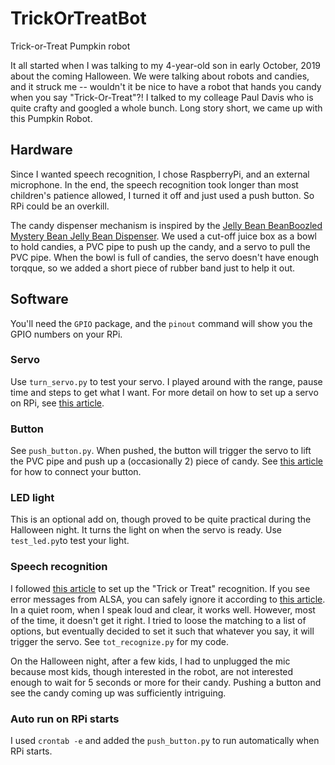 # TrickOrTreatBot
Trick-or-Treat Pumpkin robot

It all started when I was talking to my 4-year-old son in early October, 2019 about the coming Halloween. 
We were talking about robots and candies, and it struck me -- wouldn't it be nice to have a robot that 
hands you candy when you say "Trick-Or-Treat"?!
I talked to my colleage Paul Davis who is quite crafty and googled a whole bunch.
Long story short, we came up with this Pumpkin Robot. 

## Hardware
Since I wanted speech recognition, I chose RaspberryPi, and an external microphone. 
In the end, the speech recognition took longer than most children's patience allowed, 
I turned it off and just used a push button. 
So RPi could be an overkill.

The candy dispenser mechanism is inspired by the [Jelly Bean BeanBoozled Mystery Bean Jelly Bean Dispenser](https://www.amazon.com/Jelly-Belly-BeanBoozled-Dispenser-Assorted/dp/B0106HIT18/ref=asc_df_B0106HIT18/?tag=hyprod-20&linkCode=df0&hvadid=312061073410&hvpos=1o6&hvnetw=g&hvrand=2422447797311280400&hvpone=&hvptwo=&hvqmt=&hvdev=c&hvdvcmdl=&hvlocint=&hvlocphy=9032078&hvtargid=pla-356038182226&psc=1&tag=&ref=&adgrpid=58872081541&hvpone=&hvptwo=&hvadid=312061073410&hvpos=1o6&hvnetw=g&hvrand=2422447797311280400&hvqmt=&hvdev=c&hvdvcmdl=&hvlocint=&hvlocphy=9032078&hvtargid=pla-356038182226).
We used a cut-off juice box as a bowl to hold candies, a PVC pipe to push up the candy, and a servo to pull the PVC pipe. 
When the bowl is full of candies, the servo doesn't have enough torqque, 
so we added a short piece of rubber band just to help it out.

## Software
You'll need the `GPIO` package, and the `pinout` command will show you the GPIO numbers on your RPi.

### Servo
Use `turn_servo.py` to test your servo. I played around with the range, pause time and steps to get what I want.
For more detail on how to set up a servo on RPi, see [this article](https://tutorials-raspberrypi.com/raspberry-pi-servo-motor-control/).

### Button
See `push_button.py`. When pushed, the button will trigger the servo to lift the PVC pipe and 
push up a (occasionally 2) piece of candy.
See [this article](https://raspberrypihq.com/use-a-push-button-with-raspberry-pi-gpio/) for how to connect your button.

### LED light
This is an optional add on, though proved to be quite practical during the Halloween night. 
It turns the light on when the servo is ready. 
Use `test_led.py`to test your light. 

### Speech recognition
I followed [this article](https://realpython.com/python-speech-recognition/) to set up the "Trick or Treat" recognition. 
If you see error messages from ALSA, you can safely ignore it according to [this article](https://github.com/Uberi/speech_recognition#on-ubuntudebian-i-get-annoying-output-in-the-terminal-saying-things-like-bt_audio_service_open--connection-refused-and-various-others).
In a quiet room, when I speak loud and clear, it works well. 
However, most of the time, it doesn't get it right. 
I tried to loose the matching to a list of options, but eventually decided to set it such that whatever you say, 
it will trigger the servo. 
See `tot_recognize.py` for my code.

On the Halloween night, after a few kids, I had to unplugged the mic because most kids, though interested in the robot, 
are not interested enough to wait for 5 seconds or more for their candy. 
Pushing a button and see the candy coming up was sufficiently intriguing.

### Auto run on RPi starts
I used `crontab -e` and added the `push_button.py` to run automatically when RPi starts.



